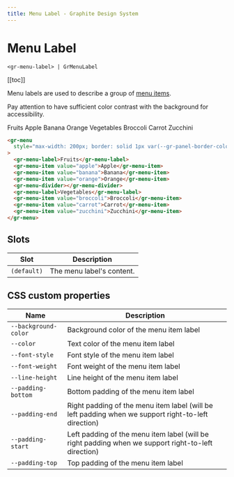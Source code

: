 ```yaml
---
title: Menu Label - Graphite Design System
---
```


# Menu Label

`<gr-menu-label> | GrMenuLabel`

[[toc]]

<p class="intro">Menu labels are used to describe a group of <a href="/components/menu-item">menu items</a>.</p>

Pay attention to have sufficient color contrast with the background for accessibility.

<div class="example-block">
  <gr-menu style="max-width: 200px; background: var(--gr-color-white); border: solid 1px var(--gr-panel-border-color); border-radius: var(--gr-border-radius-medium);">
    <gr-menu-label>Fruits</gr-menu-label>
    <gr-menu-item value="apple">Apple</gr-menu-item>
    <gr-menu-item value="banana">Banana</gr-menu-item>
    <gr-menu-item value="orange">Orange</gr-menu-item>
    <gr-menu-divider></gr-menu-divider>
    <gr-menu-label>Vegetables</gr-menu-label>
    <gr-menu-item value="broccoli">Broccoli</gr-menu-item>
    <gr-menu-item value="carrot">Carrot</gr-menu-item>
    <gr-menu-item value="zucchini">Zucchini</gr-menu-item>
  </gr-menu>
</div>

```html
<gr-menu
  style="max-width: 200px; border: solid 1px var(--gr-panel-border-color); border-radius: var(--gr-border-radius-medium);"
>
  <gr-menu-label>Fruits</gr-menu-label>
  <gr-menu-item value="apple">Apple</gr-menu-item>
  <gr-menu-item value="banana">Banana</gr-menu-item>
  <gr-menu-item value="orange">Orange</gr-menu-item>
  <gr-menu-divider></gr-menu-divider>
  <gr-menu-label>Vegetables</gr-menu-label>
  <gr-menu-item value="broccoli">Broccoli</gr-menu-item>
  <gr-menu-item value="carrot">Carrot</gr-menu-item>
  <gr-menu-item value="zucchini">Zucchini</gr-menu-item>
</gr-menu>
```

## Slots

| Slot        | Description               |
| ----------- | ------------------------- |
| `(default)` | The menu label's content. |

## CSS custom properties

| Name                 | Description                                                                                         |
| -------------------- | --------------------------------------------------------------------------------------------------- |
| `--background-color` | Background color of the menu item label                                                             |
| `--color`            | Text color of the menu item label                                                                   |
| `--font-style`       | Font style of the menu item label                                                                   |
| `--font-weight`      | Font weight of the menu item label                                                                  |
| `--line-height`      | Line height of the menu item label                                                                  |
| `--padding-bottom`   | Bottom padding of the menu item label                                                               |
| `--padding-end`      | Right padding of the menu item label (will be left padding when we support right-to-left direction) |
| `--padding-start`    | Left padding of the menu item label (will be right padding when we support right-to-left direction) |
| `--padding-top`      | Top padding of the menu item label                                                                  |
